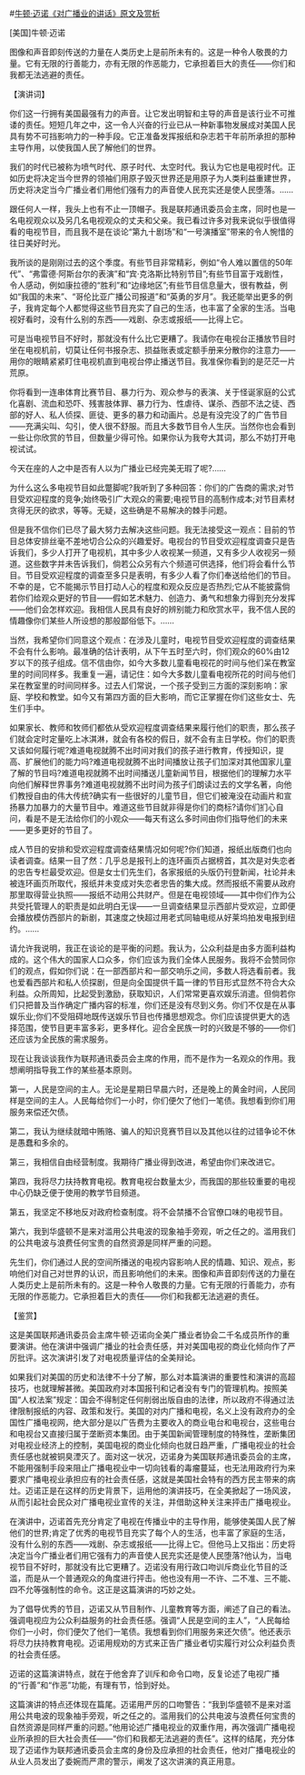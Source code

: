 #[牛顿·迈诺《对广播业的讲话》原文及赏析](https://www.vrrw.net/wx/14632.html)

[美国]牛顿·迈诺

图像和声音即刻传送的力量在人类历史上是前所未有的。这是一种令人敬畏的力量。它有无限的行善能力，亦有无限的作恶能力，它承担着巨大的责任——你们和我都无法逃避的责任。

【演讲词】

你们这一行拥有美国最强有力的声音。让它发出明智和主导的声音是该行业不可推诿的责任。短短几年之中，这一令人兴奋的行业已从一种新事物发展成对美国人民具有势不可挡影响力的一种手段。它正准备发挥报纸和杂志若干年前所承担的那种主导作用，以使我国人民了解他们的世界。

我们的时代已被称为喷气时代、原子时代、太空时代。我认为它也是电视时代。正如历史将决定当今世界的领袖们用原子毁灭世界还是用原子为人类利益重建世界，历史将决定当今广播业者们用他们强有力的声音使人民充实还是使人民堕落。……

跟任何人一样，我头上也有不止一顶帽子。我是联邦通讯委员会主席，同时也是一名电视观众以及另几名电视观众的丈夫和父亲。我已看过许多对我来说似乎很值得看的电视节目，而且我不是在谈论“第九十剧场”和“一号演播室”带来的令人惋惜的往日美好时光。

我所谈的是刚刚过去的这个季度。有些节目非常精彩，例如“令人难以置信的50年代”、“弗雷德·阿斯台尔的表演”和“宾·克洛斯比特别节目”;有些节目富于戏剧性，令人感动，例如康拉德的“胜利”和“边缘地区”;有些节目信息量大，很有教益，例如“我国的未来”、“哥伦比亚广播公司报道”和“英勇的岁月”。我还能举出更多的例子，我肯定每个人都觉得这些节目充实了自己的生活，也丰富了全家的生活。当电视好看时，没有什么别的东西——戏剧、杂志或报纸——比得上它。

可是当电视节目不好时，那就没有什么比它更糟了。我请你在电视台正播放节目时坐在电视机前，切莫让任何书报杂志、损益账表或定额手册来分散你的注意力——用你的眼睛紧紧盯住电视机直到电视台停止播送节目。我准保你看到的是茫茫一片荒原。

你将看到一连串体育比赛节目、暴力行为、观众参与的表演、关于怪诞家庭的公式化喜剧、流血和恐吓、残害肢体罪、暴力行为、性虐待、谋杀、西部不法之徒、西部的好人、私人侦探、匪徒、更多的暴力和动画片。总是有没完没了的广告节目——充满尖叫、勾引，使人很不舒服。而且大多数节目令人生厌。当然你也会看到一些让你欣赏的节目，但数量少得可怜。如果你认为我夸大其词，那么不妨打开电视试试。

今天在座的人之中是否有人以为广播业已经完美无瑕了呢?……

为什么这么多电视节目如此蹩脚呢?我听到了多种回答：你们的广告商的需求;对节目受欢迎程度的竞争;始终吸引广大观众的需要;电视节目的高制作成本;对节目素材贪得无厌的欲求，等等。无疑，这些确是不易解决的棘手问题。

但是我不信你们已尽了最大努力去解决这些问题。我无法接受这一观点：目前的节目总体安排丝毫不差地切合公众的兴趣爱好。电视台的节目受欢迎程度调查只是告诉我们，多少人打开了电视机，其中多少人收视某一频道，又有多少人收视另一频道。这些数字并未告诉我们，倘若公众另有六个频道可供选择，他们将会看什么节目。节目受欢迎程度的调查至多只是表明，有多少人看了你们奉送给他们的节目。不幸的是，它不能揭示节目打动人心的程度和观众反应是否热烈;它从不能披露倘若你们给观众更好的节目——假如艺术魅力、创造力、勇气和想象力得到充分发挥——他们会怎样欢迎。我相信人民具有良好的辨别能力和欣赏水平，我不信人民的情趣像你们某些人所设想的那般鄙俗低下。……



当然，我希望你们同意这个观点：在涉及儿童时，电视节目受欢迎程度的调查结果不会有什么影响。最准确的估计表明，从下午五时至六时，你们观众的60%由12岁以下的孩子组成。信不信由你，如今大多数儿童看电视花的时间与他们呆在教室里的时间同样多。我重复一遍，请记住：如今大多数儿童看电视所花的时间与他们呆在教室里的时间同样多。过去人们常说，一个孩子受到三方面的深刻影响：家庭、学校和教堂。如今又有第四方面的巨大影响，而它正掌握在你们这些女士、先生们手中。

如果家长、教师和牧师们都依从受欢迎程度调查结果来履行他们的职责，那么孩子们就会定时定量吃上冰淇淋，就会有各校的假日，就不会有主日学校。你们的职责又该如何履行呢?难道电视就腾不出时间对我们的孩子进行教育，传授知识，提高、扩展他们的能力吗?难道电视就腾不出时间播放让孩子们加深对其他国家儿童了解的节目吗?难道电视就腾不出时间播送儿童新闻节目，根据他们的理解力水平向他们解释世界事务?难道电视就腾不出时间为孩子们朗读过去的文学名著，向他们教授自由的伟大传统?确实有一些很好的儿童节目，但它们被淹没在动画片和宣扬暴力加暴力的大量节目中。难道这些节目就非得是你们的商标?请你们扪心自问，看是不是无法给你们的小观众——每天有这么多时间由你们指导他们的未来——更多更好的节目了。

成人节目的安排和受欢迎程度调查结果情况如何呢?你们知道，报纸出版商们也向读者调查。结果一目了然：几乎总是报刊上的连环画页占据榜首，其次是对失恋者的忠告专栏最受欢迎。但是女士们先生们，各家报纸的头版仍刊登新闻，社论并未被连环画页所取代，报纸并未变成对失恋者忠告的集大成。然而报纸不需要从政府那里取得营业执照——报纸不动用公共财产。但是在电视领域——其中你们作为公共受托管理人的职责是如此明白无误——一旦调查结果显示西部片受欢迎，立即便会播放模仿西部片的新剧，其速度之快超过用老式同轴电缆从好莱坞拍发电报到纽约。……

请允许我说明，我正在谈论的是平衡的问题。我认为，公众利益是由多方面利益构成的。这个伟大的国家人口众多，你们应该为我们全体人民服务。我将不会赞同你们的观点，假如你们说：在一部西部片和一部交响乐之间，多数人将选看前者。我也爱看西部片和私人侦探剧，但是向全国提供千篇一律的节目形式显然不符合大众利益。众所周知，比起受到激励，获取知识，人们常常更喜欢娱乐消遣。但倘若你们只把普及当作确定广播内容的标准，你们还是没有尽到义务。你们不仅是在从事娱乐业;你们不受阻碍地既传送娱乐节目也传播思想观念。你们应该提供更大的选择范围，使节目更丰富多彩，更多样化。迎合全民族一时的兴致是不够的——你们还应该为全民族的需求服务。

现在让我谈谈我作为联邦通讯委员会主席的作用，而不是作为一名观众的作用。我想阐明指导我工作的某些基本原则。

第一，人民是空间的主人。无论是星期日早晨六时，还是晚上的黄金时间，人民同样是空间的主人。人民每给你们一小时，你们便欠了他们一笔债。我想看到你们用服务来偿还欠债。

第二，我认为继续就暗中贿赂、骗人的知识竞赛节目以及其他以往的过错争论不休是愚蠢和多余的。

第三，我相信自由经营制度。我期待广播业得到改进，希望由你们来改进它。

第四，我将尽力扶持教育电视。教育电视台数量太少，而我国的那些较重要的电视中心仍缺乏便于使用的教学节目频道。

第五，我坚定不移地反对政府检查制度。将不会禁播不合官僚口味的电视节目。

第六，我到华盛顿不是来对滥用公共电波的现象袖手旁观，听之任之的。滥用我们的公共电波与浪费任何宝贵的自然资源是同样严重的问题。

先生们，你们通过人民的空间所播送的电视内容影响人民的情趣、知识、观点，影响他们对自己对世界的认识，而且影响他们的未来。图像和声音即刻传送的力量在人类历史上是前所未有的。这是一种令人敬畏的力量。它有无限的行善能力，亦有无限的作恶能力。它承担着巨大的责任——你们和我都无法逃避的责任。

【鉴赏】

这是美国联邦通讯委员会主席牛顿·迈诺向全美广播业者协会二千名成员所作的重要演讲。他在演讲中强调广播业的社会责任感，并对美国电视的商业化倾向作了严厉批评。这次演讲引发了对电视质量评估的全美辩论。

如果我们对美国的历史和法律不十分了解，那么对本篇演讲的重要性和演讲的高超技巧，也就理解甚微。美国政府对本国报刊和记者没有专门的管理机构。按照美国“人权法案”规定：国会不得制定任何削弱出版自由的法律，所以政府不得通过法律限制报纸的内容、政策和发行。美国的对内广播和电视，名义上没有政府办的全国性广播电视网，绝大部分是以广告费为主要收入的商业电台和电视台，这些电台和电视台又直接归属于垄断资本集团。由于美国新闻管理制度的特殊性，垄断集团对电视业经济上的控制，美国电视的商业化倾向也就日趋严重，广播电视业的社会责任感也就被铜臭湮灭了。面对这一状况，迈诺身为美国联邦通讯委员会的主席，不能用强制手段来阻止广播电视业中一切向钱看的毒瘤蔓延，也无法用政府行为来要求广播电视业承担应有的社会责任感，这就是美国社会特有的西方民主带来的病灶。迈诺正是在这样的历史背景下，运用他的演讲技巧，在全美掀起了一场风波，从而引起社会民众对广播电视业宣传的关注，并借助这种关注来抨击广播电视业。

在演讲中，迈诺首先充分肯定了电视在传播业中的主导作用，能够使美国人民了解他们的世界;肯定了优秀的电视节目充实了每个人的生活，也丰富了家庭的生活，没有什么别的东西——戏剧、杂志或报纸——比得上它。但他马上又指出：历史将决定当今广播业者们用它强有力的声音使人民充实还是使人民堕落?他认为，当电视节目不好时，那就没有比它更糟了。迈诺没有用行政口吻训斥商业化节目的泛滥，而是从一个普通观众的角度进行抨击。他也没有用一不许、二不准、三不能、四不允等强制性的命令。这正是这篇演讲的巧妙之处。

为了倡导优秀的节目，迈诺又从节目制作、儿童教育等方面，阐述了自己的看法。强调电视应为公众利益服务的社会责任感。强调“人民是空间的主人”，“人民每给你们一小时，你们便欠了他们一笔债。我想看到你们用服务来还欠债”。他还表示将尽力扶持教育电视。迈诺用规劝的方式来正告广播业者切实履行对公众利益负责的社会责任感。

迈诺的这篇演讲特点，就在于他舍弃了训斥和命令口吻，反复论述了电视广播的“行善”和“作恶”功能，有理有节，恰到好处。

这篇演讲的特点还体现在篇尾。迈诺用严厉的口吻警告：“我到华盛顿不是来对滥用公共电波的现象袖手旁观，听之任之的。滥用我们的公共电波与浪费任何宝贵的自然资源是同样严重的问题。”他用论述广播电视业的双重作用，再次强调广播电视业所承担的巨大社会责任——“你们和我都无法逃避的责任”。这样的结尾，充分体现了迈诺作为联邦通讯委员会主席的身份及应承担的社会责任，他对广播电视业的从业人员发出了委婉而严肃的警示，阐发了这次讲演的真正用意。

